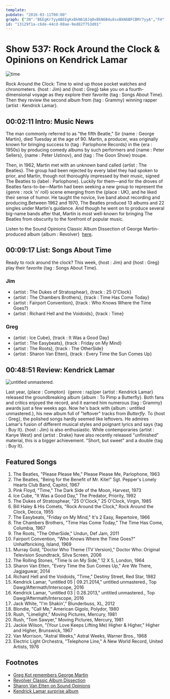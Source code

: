```yaml
---
template: 
pubdate: "2016-03-11T00:00"
graph: {"3N":"BEEgKr7yyABEEgKxBkN618Jq0xBkN6B4u8sxBkN6BFCBMr7yyA","FH":"GJe3KUyYZ05EVPtqOOZP03SntNQymlVlDG0Xup54BIAOFivaStIl2cdTNU6HLv1hgpR7uG","29F":"30NmzBEwdkBEwdkBMefyBEwdkZnCEF97qipZnCEF97qipBHm1G97qipX6cfd"}
id: "13129f1a-c6de-44cd-80ae-9ed82f753d01"
---
```






# Show 537: Rock Around the Clock & Opinions on Kendrick Lamar

![time](https://static.soundopinions.org/images/2016/clockweb.jpg)

Rock Around the Clock: Time to wind up those pocket watches and chronometers. {host : Jim} and {host : Greg} take you on a fourth-dimensional voyage as they explore their favorite {tag : Songs About Time}. Then they review the second album from {tag : Grammy} winning rapper {artist : Kendrick Lamar}.



## 00:02:11 Intro: Music News

The man commonly referred to as "the fifth Beatle," Sir {name : George Martin}, died Tuesday at the age of 90. Martin, a producer, was originally known for bringing success to {tag : Parlophone Records} in the {era : 1950s} by producing comedy albums by such performers and {name : Peter Sellers}, {name : Peter Ustinov}, and {tag : The Goon Show} troupe.

Then, in 1962, Martin met with an unknown band called {artist : The Beatles}. The group had been rejected by every label they had spoken to prior, and Martin, though not thoroughly impressed by their music, signed The Beatles to {label : Parlophone}. Luckily for them—and for the droves of Beatles fans-to-be—Martin had been seeking a new group to represent the {genre : rock 'n' roll} scene emerging from the {place : UK}, and he liked their sense of humor. He taught the novice, live band about recording and producing.Between 1962 and 1970, The Beatles produced 13 albums and 22 singles under Martin's guidance.  And though he went on to produce several big-name bands after that, Martin is most well-known for bringing The Beatles from obscurity to the forefront of popular music.

Listen to the Sound Opinions Classic Album Dissection of George Martin-produced album {album : Revolver}  [here](/show/117/).



## 00:09:17 List: Songs About Time

Ready to rock around the clock? This week, {host : Jim} and {host : Greg} play their favorite {tag : Songs About Time}.


### Jim

- {artist : The Dukes of Stratosphear}, {track : 25 O'Clock}
- {artist : The Chambers Brothers}, {track : Time Has Come Today}
- {artist : Fairport Convention}, {track : Who Knows Where the Time Goes?}
- {artist : Richard Hell and the Voidoids}, {track : Time}


### Greg

- {artist : Ice Cube}, {track : It Was a Good Day}
- {artist : The Easybeats}, {track : Friday on My Mind}
- {artist : The Roots}, {track : The OtherSide}
- {artist : Sharon Van Etten}, {track : Every Time the Sun Comes Up}



## 00:48:51 Review: Kendrick Lamar

![untitled unmastered.](https://static.soundopinions.org/assets/537/29F0.jpg)

Last year, {place : Compton}  {genre : rap}per {artist : Kendrick Lamar} released the groundbreaking album {album : To Pimp a Butterfly}. Both fans and critics enjoyed the record, and it earned him numerous {tag : Grammy} awards just a few weeks ago. Now he's back with {album : untitled unmastered.}, his new album full of "leftover" tracks from *Butterfly*. To {host : Greg}, the polished songs hardly seemed like leftovers. He admires Lamar's fusion of different musical styles and poignant lyrics and says {tag : Buy It}. {host : Jim} is also enthusiastic. While contemporaries {artist : Kanye West} and {artist : Drake} have also recently released "unfinished" material, this is a bigger achievement. "Short, but sweet" and a double {tag : Buy It}.



## Featured Songs

1. The Beatles, "Please Please Me," Please Please Me, Parlophone, 1963
2. The Beatles, "Being for the Benefit of Mr. Kite!" Sgt. Pepper's Lonely Hearts Club Band, Capitol, 1967
3. Pink Floyd, "Time," The Dark Side of the Moon, Harvest, 1973
4. Ice Cube, "It Was a Good Day," The Predator, Priority, 1992
5. The Dukes of Stratosphear, "25 O'Clock," 25 O'Clock, Virgin, 1985
6. Bill Haley & His Comets, "Rock Around the Clock," Rock Around the Clock, Decca, 1955
7. The Easybeats, "Friday on My Mind," It's 2 Easy, Repertoire, 1966
8. The Chambers Brothers, "Time Has Come Today," The Time Has Come, Columbia, 1967
9. The Roots, "The OtherSide," Undun, Def Jam, 2011
10. Fairport Convention, "Who Knows Where the Time Goes?" Unhalfbricking, Island, 1969
11. Murray Gold, "Doctor Who Theme (TV Version)," Doctor Who: Original Television Soundtrack, Silva Screen, 2006
12. The Rolling Stones, "Time Is on My Side," 12 X 5, London, 1964
13. Sharon Van Etten, "Every Time the Sun Comes Up," Are We There, Jagjaguwar, 2014
14. Richard Hell and the Voidoids, "Time," Destiny Street, Red Star, 1982
15. Kendrick Lamar, "untitled 05 | 09.21.2014," untitled unmastered., Top Dawg/Aftermath/Interscope, 2016
16. Kendrick Lamar, "untitled 03 | 0.28.2013," untitled unmastered., Top Dawg/Aftermath/Interscope, 2016
17. Jack White, "I'm Shakin'," Blunderbuss, XL, 2012
18. Blondie, "Call Me," American Gigolo, Polydor, 1980
19. Rush, "Limelight," Moving Pictures, Mercury, 1981
20. Rush, "Tom Sawyer," Moving Pictures, Mercury, 1981
21. Jackie Wilson, "(Your Love Keeps Lifting Me) Higher & Higher," Higher and Higher, Brunswick, 1967
22. Van Morrison, "Astral Weeks," Astral Weeks, Warner Bros., 1968
23. Electric Light Orchestra, "Telephone Line," A New World Record, United Artists, 1976



## Footnotes

- [Greg Kot remembers George Martin](http://www.chicagotribune.com/entertainment/music/ct-george-martin-dies-20160308-column.html)
- [Revolver Classic Album Dissection](/show/25/)
- [Sharon Van Etten on Sound Opinions](/show/336/)
- [Kendrick Lamar surprise album](http://www.billboard.com/articles/columns/hip-hop/6898193/kendrick-lamar-surprise-untitled-unmastered-album)